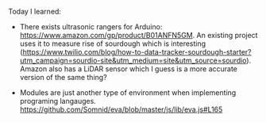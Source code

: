 Today I learned:

- There exists ultrasonic rangers for Arduino: https://www.amazon.com/gp/product/B01ANFN5GM.  An existing project uses it to measure rise of sourdough which is interesting (https://www.twilio.com/blog/how-to-data-tracker-sourdough-starter?utm_campaign=sourdio-site&utm_medium=site&utm_source=sourdio).  Amazon also has a LiDAR sensor which I guess is a more accurate version of the same thing?

- Modules are just another type of environment when implementing programing langauges. https://github.com/Somnid/eva/blob/master/js/lib/eva.js#L165
